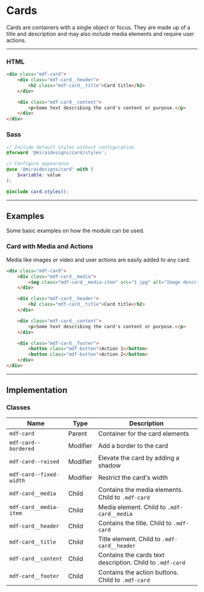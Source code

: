 # Cards

Cards are containers with a single object or focus. They are made up of a title and description and may also include media elements and require user actions.

---

### HTML

```html
<div class="mdf-card"> 
    <div class="mdf-card__header">
        <h2 class="mdf-card__title">Card title</h2>
    </div>

    <div class="mdf-card__content">
        <p>Some text describing the card's content or purpose.</p>
    </div>
</div>
```

### Sass

```scss
// Include default styles without configuration
@forward '@miraidesigns/card/styles';
```

```scss
// Configure appearance
@use '@miraidesigns/card' with (
    $variable: value
);

@include card.styles();
```

---

## Examples

Some basic examples on how the module can be used.

### Card with Media and Actions

Media like images or video and user actions are easily added to any card.

```html
<div class="mdf-card">
    <div class="mdf-card__media">
        <img class="mdf-card__media-item" src="1.jpg" alt="Image description">
    </div>

    <div class="mdf-card__header">
        <h2 class="mdf-card__title">Card title</h2>
    </div>

    <div class="mdf-card__content">
        <p>Some text describing the card's content or purpose.</p>
    </div>

    <div class="mdf-card__footer">
        <button class="mdf-button">Action 1</button>
        <button class="mdf-button">Action 2</button>
    </div>
</div>
```

---

## Implementation

### Classes

| Name                    | Type     | Description                                               |
| ----------------------- | -------- | --------------------------------------------------------- |
| `mdf-card`              | Parent   | Container for the card elements                           |
| `mdf-card--bordered`    | Modifier | Add a border to the card                                  |
| `mdf-card--raised`      | Modifier | Elevate the card by adding a shadow                       |
| `mdf-card--fixed-width` | Modifier | Restrict the card's width                                 |
| `mdf-card__media`       | Child    | Contains the media elements. Child to `.mdf-card`         |
| `mdf-card__media-item`  | Child    | Media element. Child to `.mdf-card__media`                |
| `mdf-card__header`      | Child    | Contains the title. Child to `.mdf-card`                  |
| `mdf-card__title`       | Child    | Title element. Child to `.mdf-card__header`               |
| `mdf-card__content`     | Child    | Contains the cards text description. Child to `.mdf-card` |
| `mdf-card__footer`      | Child    | Contains the action buttons. Child to `.mdf-card`         |